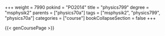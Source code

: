 +++
weight = 7990
pokind = "PO2014"
title = "physics799"
degree = "msphysik2"
parents = ["physics70a"]
tags = ["msphysik2", "physics799", "physics70a"]
categories = ["course"]
bookCollapseSection = false
+++

{{< genCoursePage >}}
